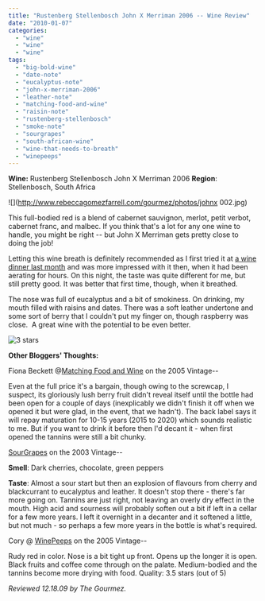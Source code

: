```yaml
---
title: "Rustenberg Stellenbosch John X Merriman 2006 -- Wine Review"
date: "2010-01-07"
categories:
  - "wine"
  - "wine"
  - "wine"
tags:
  - "big-bold-wine"
  - "date-note"
  - "eucalyptus-note"
  - "john-x-merriman-2006"
  - "leather-note"
  - "matching-food-and-wine"
  - "raisin-note"
  - "rustenberg-stellenbosch"
  - "smoke-note"
  - "sourgrapes"
  - "south-african-wine"
  - "wine-that-needs-to-breath"
  - "winepeeps"
---
```


**Wine:** Rustenberg Stellenbosch John X Merriman 2006 **Region**: Stellenbosch, South Africa

![](http://www.rebeccagomezfarrell.com/gourmez/photos/johnx 002.jpg)

This full-bodied red is a blend of cabernet sauvignon, merlot, petit verbot, cabernet franc, and malbec. If you think that's a lot for any one wine to handle, you might be right -- but John X Merriman gets pretty close to doing the job!

Letting this wine breath is definitely recommended as I first tried it at [a wine dinner last month](http://www.rebeccagomezfarrell.com/gourmez/restaurants/review.php?id=60&type=) and was more impressed with it then, when it had been aerating for hours. On this night, the taste was quite different for me, but still pretty good. It was better that first time, though, when it breathed.

The nose was full of eucalyptus and a bit of smokiness. On drinking, my mouth filled with raisins and dates. There was a soft leather undertone and some sort of berry that I couldn't put my finger on, though raspberry was close.  A great wine with the potential to be even better.




<div class="caption">

![3 stars](http://www.rebeccagomezfarrell.com/wp-content/uploads/2009/02/rating_avocado1.gif "rating_avocado1")</div>
  **Other Bloggers' Thoughts:**

Fiona Beckett @[Matching Food and Wine](http://www.matchingfoodandwine.com/articles/20090105) on the 2005 Vintage--

Even at the full price it's a bargain, though owing to the screwcap, I suspect, its gloriously lush berry fruit didn't reveal itself until the bottle had been open for a couple of days (inexplicably we didn't finish it off when we opened it but were glad, in the event, that we hadn't). The back label says it will repay maturation for 10-15 years (2015 to 2020) which sounds realistic to me. But if you want to drink it before then I'd decant it - when first opened the tannins were still a bit chunky.

[SourGrapes](http://www.sourgrapes.ie/2008/08/19/rustenberg-john-x-merriman-2003/) on the 2003 Vintage--

**Smell**: Dark cherries, chocolate, green peppers

**Taste**: Almost a sour start but then an explosion of flavours from cherry and blackcurrant to eucalyptus and leather. It doesn't stop there - there's far more going on. Tannins are just right, not leaving an overly dry effect in the mouth. High acid and sourness will probably soften out a bit if left in a cellar for a few more years. I left it overnight in a decanter and it softened a little, but not much - so perhaps a few more years in the bottle is what's required.

Cory @ [WinePeeps](http://winepeeps.com/2009/06/03/wine-tasting-dinner-south-african-red-blends/) on the 2005 Vintage--

Rudy red in color. Nose is a bit tight up front. Opens up the longer it is open. Black fruits and coffee come through on the palate. Medium-bodied and the tannins become more drying with food. Quality: 3.5 stars (out of 5)

_Reviewed 12.18.09 by The Gourmez._
